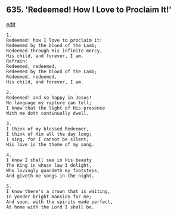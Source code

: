 
## 635.  'Redeemed! How I Love to Proclaim It!'
[edit](https://docs.google.com/document/d/1%2DuFKOgQPzRcVJYGAXi8NO4M6GSgPAQz7/edit?mode=html)




    1.
    Redeemed! how I love to proclaim it! 
    Redeemed by the blood of the Lamb; 
    Redeemed through His infinite mercy, 
    His child, and forever, I am. 
    Refrain:
    Redeemed, redeemed, 
    Redeemed by the blood of the Lamb; 
    Redeemed, redeemed, 
    His child, and forever, I am. 

    2.
    Redeemed! and so happy in Jesus! 
    No language my rapture can tell; 
    I know that the light of His presence 
    With me doth continually dwell. 

    3.
    I think of my blessed Redeemer, 
    I think of Him all the day long; 
    I sing, for I cannot be silent; 
    His love is the theme of my song. 

    4.
    I know I shall see in His beauty 
    The King in whose law I delight, 
    Who lovingly guardeth my footsteps, 
    And giveth me songs in the night. 

    5.
    I know there's a crown that is waiting, 
    In yonder bright mansion for me; 
    And soon, with the spirits made perfect, 
    At home with the Lord I shall be.
